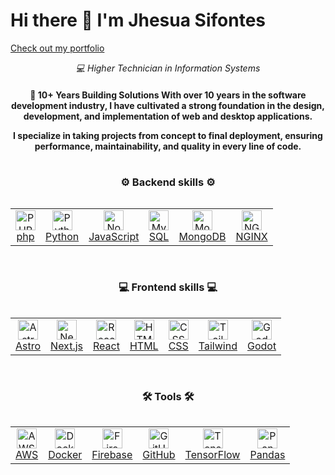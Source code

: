 # Hi there 👋 I'm Jhesua Sifontes

<a href="https://sjhesua.com"> 
 Check out my portfolio
</a>

<div align="center">
<p align="center">
  <em>💻 Higher Technician in Information Systems <br>
  </em>
</p>
</div>

<!--- A B O U T   M E --->

<h4 align="center">
    🚀 10+ Years Building Solutions
With over 10 years in the software development industry, I have cultivated a strong foundation in the design, development, and implementation of web and desktop applications.

I specialize in taking projects from concept to final deployment, ensuring performance, maintainability, and quality in every line of code.<br>
</h4>

#


<p align="center">
  <h3 align="center">⚙️ Backend skills ⚙️</h3>
  <a href="https://sjhesua.com">
    <div style="overflow-x: auto; white-space: nowrap;">
      <table>
        <tr>
          <td align="center">
            <img width="32px" src="https://www.sjhesua.com/images/svg/php-logo-white.svg" alt="PHP"><br>php
          </td>
          <td align="center">
            <img width="32px" src="https://www.sjhesua.com/images/svg/Python.svg" alt="Python"><br>Python
          </td>
          <td align="center">
            <img width="32px" src="https://www.sjhesua.com/images/svg/Node.js.svg" alt="Node.js"><br>JavaScript
          </td>
          <td align="center">
            <img width="32px" src="https://www.sjhesua.com/images/svg/MySQL.svg" alt="MySQL"><br>SQL
          </td>
          <td align="center">
            <img width="32px" src="https://www.sjhesua.com/images/svg/MongoDB.svg" alt="MongoDB"><br>MongoDB
          </td>
          <td align="center">
            <img width="32px" src="https://www.sjhesua.com/images/svg/NGINX.svg" alt="NGINX"><br>NGINX
          </td>
        </tr>
      </table>
    </div>
  </a>
</p>

#

<p align="center">
  <h3 align="center">💻 Frontend skills 💻</h3>
  <a href="https://sjhesua.com">
    <div style="overflow-x: auto; white-space: nowrap;">
      <table>
        <tr>
          <td align="center">
            <img width="32px" src="https://www.sjhesua.com/images/svg/astro-public.svg" alt="Astro"><br>Astro
          </td>
          <td align="center">
            <img width="32px" src="https://www.sjhesua.com/images/svg/Next.js.svg" alt="Next.js"><br>Next.js
          </td>
          <td align="center">
            <img width="32px" src="https://www.sjhesua.com/images/svg/React.svg" alt="React"><br>React
          </td>
          <td align="center">
            <img width="32px" src="https://www.sjhesua.com/images/svg/HTML5.svg" alt="HTML5"><br>HTML
          </td>
          <td align="center">
            <img width="32px" src="https://www.sjhesua.com/images/svg/css3.svg" alt="CSS3"><br>CSS
          </td>
          <td align="center">
            <img width="32px" src="https://www.sjhesua.com/images/svg/TailwindCSS.svg" alt="TailwindCSS"><br>Tailwind
          </td>
          <td align="center">
            <img width="32px" src="https://www.sjhesua.com/images/svg/GodotEngine.svg" alt="Godot Engine"><br>Godot
          </td>
        </tr>
      </table>
    </div>
  </a>
</p>

#

<p align="center">
  <h3 align="center">🛠️ Tools 🛠️</h3>
  <a href="https://sjhesua.com">
    <div style="overflow-x: auto; white-space: nowrap;">
      <table>
        <tr>
          <td align="center">
            <img width="32px" src="https://www.sjhesua.com/images/svg/aws.svg" alt="AWS"><br>AWS
          </td>
          <td align="center">
            <img width="32px" src="https://www.sjhesua.com/images/svg/Docker.svg" alt="Docker"><br>Docker
          </td>
          <td align="center">
            <img width="32px" src="https://www.sjhesua.com/images/svg/Firebase.svg" alt="Firebase"><br>Firebase
          </td>
          <td align="center">
            <img width="32px" src="https://www.sjhesua.com/images/svg/GitHub.svg" alt="GitHub"><br>GitHub
          </td>
          <td align="center">
            <img width="32px" src="https://www.sjhesua.com/images/svg/TensorFlow.svg" alt="TensorFlow"><br>TensorFlow
          </td>
          <td align="center">
            <img width="32px" src="https://www.sjhesua.com/images/svg/Pandas.svg" alt="Pandas"><br>Pandas
          </td>
        </tr>
      </table>
    </div>
  </a>
</p>
